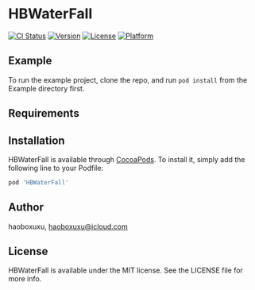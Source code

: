 # HBWaterFall

[![CI Status](https://img.shields.io/travis/haoboxuxu/HBWaterFall.svg?style=flat)](https://travis-ci.org/haoboxuxu/HBWaterFall)
[![Version](https://img.shields.io/cocoapods/v/HBWaterFall.svg?style=flat)](https://cocoapods.org/pods/HBWaterFall)
[![License](https://img.shields.io/cocoapods/l/HBWaterFall.svg?style=flat)](https://cocoapods.org/pods/HBWaterFall)
[![Platform](https://img.shields.io/cocoapods/p/HBWaterFall.svg?style=flat)](https://cocoapods.org/pods/HBWaterFall)

## Example

To run the example project, clone the repo, and run `pod install` from the Example directory first.

## Requirements

## Installation

HBWaterFall is available through [CocoaPods](https://cocoapods.org). To install
it, simply add the following line to your Podfile:

```ruby
pod 'HBWaterFall'
```

## Author

haoboxuxu, haoboxuxu@icloud.com

## License

HBWaterFall is available under the MIT license. See the LICENSE file for more info.
